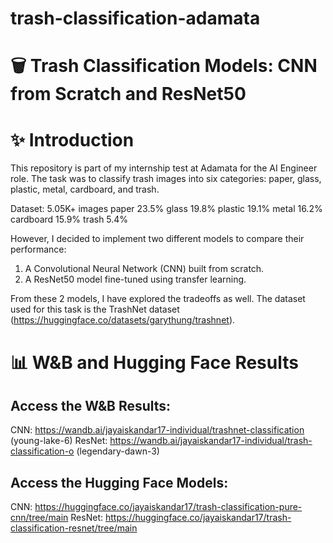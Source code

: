 # trash-classification-adamata

# 🗑️ Trash Classification Models: CNN from Scratch and ResNet50
# ✨ Introduction
This repository is part of my internship test at Adamata for the AI Engineer role. The task was to classify trash images into six categories: paper, glass, plastic, metal, cardboard, and trash.

Dataset: 
5.05K+ images
paper 23.5%
glass 19.8%
plastic 19.1%
metal 16.2%
cardboard 15.9%
trash 5.4%

However, I decided to implement two different models to compare their performance:

1. A Convolutional Neural Network (CNN) built from scratch.
2. A ResNet50 model fine-tuned using transfer learning.
   
From these 2 models, I have explored the tradeoffs as well. The dataset used for this task is the TrashNet dataset (https://huggingface.co/datasets/garythung/trashnet).

# 📊 W&B and Hugging Face Results
## Access the W&B Results:
CNN:  https://wandb.ai/jayaiskandar17-individual/trashnet-classification (young-lake-6) 
ResNet: https://wandb.ai/jayaiskandar17-individual/trash-classification-o (legendary-dawn-3)

## Access the Hugging Face Models:
CNN: https://huggingface.co/jayaiskandar17/trash-classification-pure-cnn/tree/main
ResNet: https://huggingface.co/jayaiskandar17/trash-classification-resnet/tree/main

